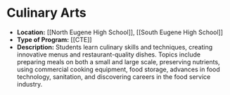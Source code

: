 # Culinary Arts
- **Location:** [[North Eugene High School]], [[South Eugene High School]]
- **Type of Program:** [[CTE]]
- **Description:** Students learn culinary skills and techniques, creating innovative menus and restaurant-quality dishes. Topics include preparing meals on both a small and large scale, preserving nutrients, using commercial cooking equipment, food storage, advances in food technology, sanitation, and discovering careers in the food service industry.
